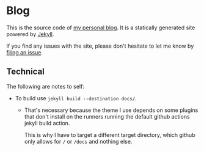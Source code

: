# Blog

This is the source code of [my personal blog](https://nlightnfotis.github.io). It is a
statically generated site powered by [Jekyll](https://github.com/jekyll/jekyll).

If you find any issues with the site, please don't hesitate to let me know by [filing
an issue](https://github.com/NlightNFotis/nlightnfotis.github.io/issues/new).

## Technical

The following are notes to self:

* To build use `jekyll build --destination docs/`.
  * That's necessary because the theme I use depends on some plugins that don't
    install on the runners running the default github actions jekyll build action.

    This is why I have to target a different target directory, which github
    only allows for `/` or `/docs` and nothing else.
